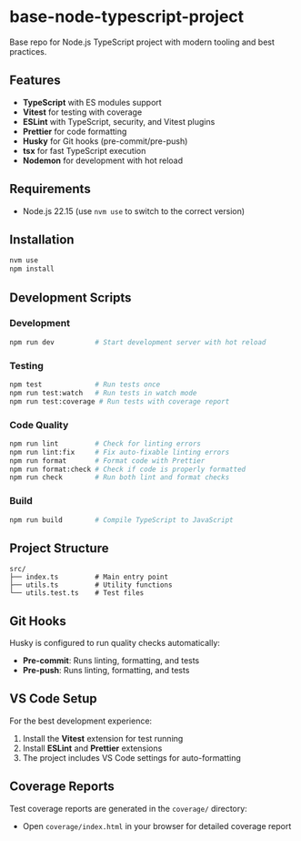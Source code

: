 # base-node-typescript-project
Base repo for Node.js TypeScript project with modern tooling and best practices.

## Features
- **TypeScript** with ES modules support
- **Vitest** for testing with coverage
- **ESLint** with TypeScript, security, and Vitest plugins
- **Prettier** for code formatting
- **Husky** for Git hooks (pre-commit/pre-push)
- **tsx** for fast TypeScript execution
- **Nodemon** for development with hot reload

## Requirements
- Node.js 22.15 (use `nvm use` to switch to the correct version)

## Installation
```bash
nvm use
npm install
```

## Development Scripts

### Development
```bash
npm run dev          # Start development server with hot reload
```

### Testing
```bash
npm test             # Run tests once
npm run test:watch   # Run tests in watch mode
npm run test:coverage # Run tests with coverage report
```

### Code Quality
```bash
npm run lint         # Check for linting errors
npm run lint:fix     # Fix auto-fixable linting errors
npm run format       # Format code with Prettier
npm run format:check # Check if code is properly formatted
npm run check        # Run both lint and format checks
```

### Build
```bash
npm run build        # Compile TypeScript to JavaScript
```

## Project Structure
```
src/
├── index.ts         # Main entry point
├── utils.ts         # Utility functions
└── utils.test.ts    # Test files
```

## Git Hooks
Husky is configured to run quality checks automatically:
- **Pre-commit**: Runs linting, formatting, and tests
- **Pre-push**: Runs linting, formatting, and tests

## VS Code Setup
For the best development experience:
1. Install the **Vitest** extension for test running
2. Install **ESLint** and **Prettier** extensions
3. The project includes VS Code settings for auto-formatting

## Coverage Reports
Test coverage reports are generated in the `coverage/` directory:
- Open `coverage/index.html` in your browser for detailed coverage report
